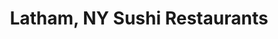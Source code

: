 ---
layout: city
title: Latham, NY Sushi Restaurants
permalink: /new-york/latham/
stateAbbr: NY
stateName: New York
cityName: Latham
---